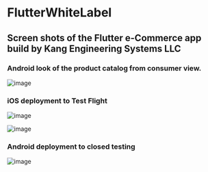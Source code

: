 # FlutterWhiteLabel
## Screen shots of the Flutter e-Commerce app build by Kang Engineering Systems LLC

### Android look of the product catalog from consumer view.
![image](https://github.com/sk92129/FlutterWhiteLabel/assets/1682772/3186444c-b885-4893-8771-762c45e748ab)


###  iOS deployment to Test Flight
![image](https://github.com/sk92129/FlutterWhiteLabel/assets/1682772/a5880cce-b3d5-403a-9c77-360436759047)


![image](https://github.com/sk92129/FlutterWhiteLabel/assets/1682772/cb6644db-99a2-4c3a-a505-3cba2b35c920)


### Android deployment to closed testing

![image](https://github.com/sk92129/FlutterWhiteLabel/assets/1682772/0e5ca815-10bd-49cc-b148-a57c90616e55)

